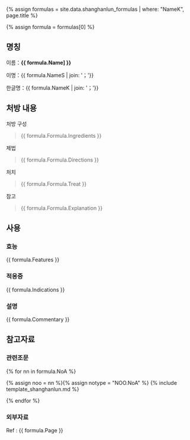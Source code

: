 {% assign formulas = site.data.shanghanlun_formulas | where: "NameK", page.title %}

{% assign formula = formulas[0] %}


## 명칭

이름：__{{ formula.Name] }}__

이명：{{ formula.NameS | join: '；'}}

한글명：{{ formula.NameK | join: '；'}}

## 처방 내용

처방 구성

> {{ formula.Formula.Ingredients }}

제법

> {{ formula.Formula.Directions }}

처치

> {{ formula.Formula.Treat }}

참고

> {{ formula.Formula.Explanation }}


## 사용

### 효능

{{  formula.Features }}

### 적응증

{{ formula.Indications }}


### 설명

{{ formula.Commentary }}


## 참고자료

### 관련조문

{% for nn in formula.NoA %}

{% assign noo = nn %}{% assign notype = "NOO.NoA" %}
{% include template_shanghanlun.md %}

{% endfor %}

### 외부자료

Ref : {{ formula.Page }}